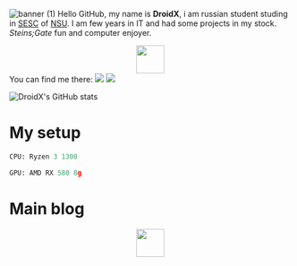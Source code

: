 ![banner (1)](https://user-images.githubusercontent.com/52743561/200163837-0efe8a85-8eb2-4e59-8cfe-b0e8de903e56.png)
Hello GitHub, my name is **DroidX**, i am russian student studing in [SESC](https://sesc.nsu.ru/) of [NSU](https://www.nsu.ru/n/). I am few years in IT and had some projects in my stock. *Steins;Gate* fun and computer enjoyer.
[<center><img src="https://img.shields.io/badge/CodeDroidX-site-%20red" height="50"/></center>](https://codedroidx.pages.dev)
You can find me there: [![](https://img.shields.io/badge/Telegram-blue.svg)](https://t.me/tg_droid_x) [![](https://img.shields.io/badge/Habr-cyan.svg)](https://habr.com/ru/users/CodeDroidX/)

![DroidX's GitHub stats](https://github-readme-stats.vercel.app/api?username=CodeDruidX&title_color=ff0000&text_color=ffffff&icon_color=ff0000&bg_color=000000&show_icons=true)
# My setup
```python
CPU: Ryzen 3 1300

GPU: AMD RX 580 8g
```
# Main blog

[<center><img src="https://img.shields.io/badge/Habr-cyan" height="50" /></center>](https://habr.com/ru/users/CodeDroidX/)
